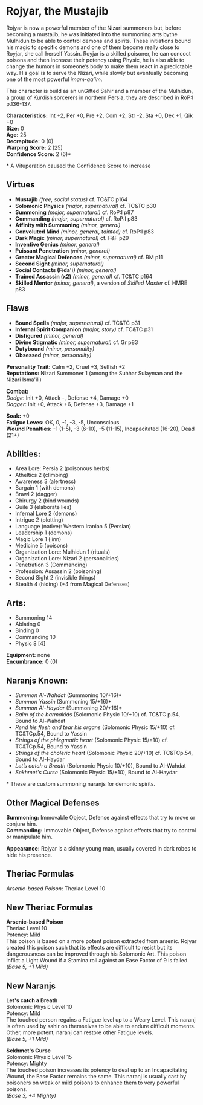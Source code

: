 # Rojyar, the Mustajib

Rojyar is now a powerful member of the Nizari summoners but, before becoming a mustajib, he was initiated into the summoning arts bythe Mulhidun to be able to control demons and spirits. These initiations bound his magic to specific demons and one of them become really close to Royjar, she call herself Yassin. Royjar is a skilled poisoner, he can concoct poisons and then increase their potency using Physic, he is also able to change the humors in someone’s body to make them react in a predictable way. His goal is to serve the Nizari, while slowly but eventually becoming one of the most powerful *imam-qa’im*.

This character is build as an unGifted Sahir and a member of the Mulhidun, a group of Kurdish sorcerers in northern Persia, they are described in RoP:I p.136-137. 

**Characteristics:** Int +2, Per +0, Pre +2, Com +2, Str -2, Sta +0, Dex +1, Qik +0  
**Size:** 0  
**Age:** 25  
**Decrepitude:** 0 (0)  
**Warping Score:** 2 (25)  
**Confidence Score:** 2 (6)*

\* A Vituperation caused the Confidence Score to increase

## Virtues

- **Mustajib** _(free, social status)_ cf. TC&TC p164
- **Solomonic Physics** _(major, supernatural)_ cf. TC&TC p30
- **Summoning** _(major, supernatural)_ cf. RoP:I p87
- **Commanding** _(major, supernatural)_ cf. RoP:I p83
- **Affinity with Summoning** _(minor, general)_
- **Convoluted Mind** _(minor, general, tainted)_ cf. RoP:I p83
- **Dark Magic** _(minor, supernatural)_ cf. F&F p29
- **Inventive Genius** _(minor, general)_
- **Puissant Penetration** _(minor, general)_
- **Greater Magical Defences** _(minor, supernatural)_ cf. RM p11
- **Second Sight** _(minor, supernatural)_
- **Social Contacts (Fida'i)** _(minor, general)_
- **Trained Assassin (x2)** _(minor, general)_ cf. TC&TC p164
- **Skilled Mentor** _(minor, general)_, a version of *Skilled Master* cf. HMRE p83

## Flaws

- **Bound Spells** _(major, supernatural)_ cf. TC&TC p31
- **Infernal Spirit Companion** _(major, story)_ cf. TC&TC p31
- **Disfigured** _(minor, general)_
- **Divine Stigmatic** _(minor, supernatural)_ cf. Gr p83
- **Dutybound** _(minor, personality)_
- **Obsessed** _(minor, personality)_

**Personality Trait:** Calm +2, Cruel +3, Selfish +2  
**Reputations:** Nizari Summoner 1 (among the Suhhar Sulayman and the Nizari Isma'ili)

**Combat:**  
*Dodge*: Init +0, Attack -, Defense +4, Damage +0  
*Dagger*: Init +0, Attack +6, Defense +3, Damage +1                                                                                          

**Soak:** +0  
**Fatigue Leves:** OK, 0, -1, -3, -5, Unconscious  
**Wound Penalties:** -1 (1-5), -3 (6-10), -5 (11-15), Incapacitated (16-20), Dead (21+)

## Abilities:

+ Area Lore: Persia 2 (poisonous herbs)
+ Atheltics 2 (climbing)
+ Awareness 3 (alertness)
+ Bargain 1 (with demons)
+ Brawl 2 (dagger)
+ Chirurgy 2 (bind wounds)
+ Guile 3 (elaborate lies)
+ Infernal Lore 2 (demons)
+ Intrigue 2 (plotting)
+ Language (native): Western Iranian 5 (Persian)
+ Leadership 1 (demons)
+ Magic Lore 1 (jinn)
+ Medicine 5 (poisons)
+ Organization Lore: Mulhidun 1 (rituals)
+ Organization Lore: Nizari 2 (personalities)
+ Penetration 3 (Commanding)
+ Profession: Assassin 2 (poisoning)
+ Second Sight 2 (invisible things)
+ Stealth 4 (hiding) (+4 from Magical Defenses)

## Arts:

+ Summoning 14
+ Ablating 0
+ Binding 0
+ Commanding 10
+ Physic 8 [4]
 
**Equipment:** none  
**Encumbrance:** 0 (0)

## Naranjs Known:

+ *Summon Al-Wahdat* (Summoning 10/+16)\*
+ *Summon Yassin* (Summoning 15/+16)\*
+ *Summon Al-Haydar* (Summoning 20/+16)\*
+ *Balm of the barmakids* (Solomonic Physic 10/+10) cf. TC&TC p.54, Bound to Al-Wahdat
+ *Rend his flesh and tear his organs* (Solomonic Physic 15/+10) cf. TC&TCp.54, Bound to Yassin
+ *Strings of the phlegmatic heart* (Solomonic Physic 15/+10) cf. TC&TCp.54, Bound to Yassin
+ *Strings of the choleric heart* (Solomonic Physic 20/+10) cf. TC&TCp.54, Bound to Al-Haydar
+ *Let’s catch a Breath* (Solomonic Physic 10/+10), Bound to Al-Wahdat
+ *Sekhmet's Curse* (Solomonic Physic 15/+10), Bound to Al-Haydar

\* These are custom summoning naranjs for demonic spirits.

## Other Magical Defenses

**Summoning:** Immovable Object, Defense against effects that try to move or conjure him.  
**Commanding:** Immovable Object, Defense against effects that try to control or manipulate him.

**Appearance:** Rojyar is a skinny young man, usually covered in dark robes to hide his presence.

## Theriac Formulas

*Arsenic-based Poison*: Theriac Level 10

## New Theriac Formulas

**Arsenic-based Poison**  
Theriac Level 10  
Potency: Mild  
This poison is based on a more potent poison extracted from arsenic. Rojyar created this poison such that its effects are difficult to resist but its dangerousness can be improved through his Solomonic Art. This poison inflict a Light Wound if a Stamina roll against an Ease Factor of 9 is failed.  
*(Base 5, +1 Mild)*

## New Naranjs

**Let's catch a Breath**  
Solomonic Physic Level 10  
Potency: Mild  
The touched person regains a Fatigue level up to a Weary Level. This naranj is often used by sahir on themselves to be able to endure difficult moments. Other, more potent, naranj can restore other Fatigue levels.  
_(Base 5, +1 Mild)_

**Sekhmet's Curse**  
Solomonic Physic Level 15  
Potency: Mighty  
The touched poison increases its potency to deal up to an Incapacitating Wound, the Ease Factor remains the same. This naranj is usually cast by poisoners on weak or mild poisons to enhance them to very powerful poisons.  
_(Base 3, +4 Mighty)_